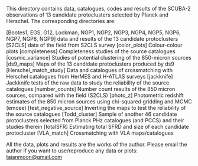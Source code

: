 This directory contains data, catalogues, codes and results of the SCUBA-2 observations of 13 candidate protoclusters selected by Planck and Herschel. The corresponding directories are:

[Bootes1, EGS, G12, Lockman, NGP1, NGP2, NGP3, NGP4, NGP5, NGP6, NGP7, NGP8, NGP9] data and results of the 13 candidate protoclusters
[S2CLS] data of the field from S2CLS survey
[color_plots] Colour-colour plots
[completeness] Completeness studies of the source catalogues
[cosmic_variance] Studies of potential clustering of the 850-micron sources
[ds9_maps] Maps of the 13 candidate protoclusters produced by ds9
[Herschel_match_study] Data and catalogues of crossmatching with Herschel catalogues from HerMES and H-ATLAS surveys
[jackknife] Jackknife tests of the raw data to study the reliability of the source catalogues
[number_counts] Number count results of the 850 micron sources, compared with the field (S2CLS)
[photo_z] Photometric redshift estimates of the 850 micron sources using chi-squared gridding and MCMC (emcee)
[test_negative_source] Inverting the maps to test the reliability of the source catalogues
[Todd_cluster] Sample of another 46 candidate protoclusters selected from Planck PHz catalogues (and PCCS) and their studies therein
[totalSFR] Estimating total SFRD and size of each candidate protocluster
[VLA_match] Crossmatching with VLA maps/catalogues

All the data, plots and results are the works of the author. Please email the author if you want to use/reproduce any data or plots: taianmoon@gmail.com
